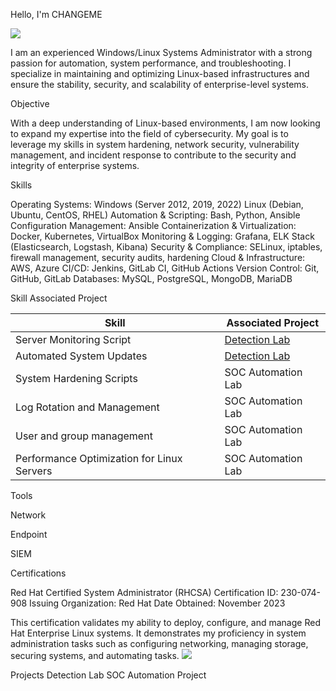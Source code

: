 Hello, I'm CHANGEME

<a href="https://www.linkedin.com/in/mlsalinas"><img src="https://img.shields.io/badge/-LinkedIn-0072b1?&style=for-the-badge&logo=linkedin&logoColor=white" /></a>


I am an experienced Windows/Linux Systems Administrator with a strong passion for automation, system performance, and troubleshooting. I specialize in maintaining and optimizing Linux-based infrastructures and ensure the stability, security, and scalability of enterprise-level systems.

Objective

With a deep understanding of Linux-based environments, I am now looking to expand my expertise into the field of cybersecurity. My goal is to leverage my skills in system hardening, network security, vulnerability management, and incident response to contribute to the security and integrity of enterprise systems.

Skills

Operating Systems: Windows (Server 2012, 2019, 2022) Linux (Debian, Ubuntu, CentOS, RHEL)
Automation & Scripting: Bash, Python, Ansible
Configuration Management: Ansible
Containerization & Virtualization: Docker, Kubernetes, VirtualBox
Monitoring & Logging: Grafana, ELK Stack (Elasticsearch, Logstash, Kibana)
Security & Compliance: SELinux, iptables, firewall management, security audits, hardening
Cloud & Infrastructure: AWS, Azure
CI/CD: Jenkins, GitLab CI, GitHub Actions
Version Control: Git, GitHub, GitLab
Databases: MySQL, PostgreSQL, MongoDB, MariaDB

Skill	Associated Project

| Skill                                         | Associated Project         |
|-----------------------------------------------|----------------------------|
| Server Monitoring Script                      | <a href="https://google.com">Detection Lab</a>|
| Automated System Updates                      | <a href="https://google.com">Detection Lab</a>|
| System Hardening Scripts                      | SOC Automation Lab|
| Log Rotation and Management                   | SOC Automation Lab|
| User and group management                     | SOC Automation Lab|
| Performance Optimization for Linux Servers    | SOC Automation Lab|


Tools


Network
  
Endpoint
 
SIEM
  
Certifications

Red Hat Certified System Administrator (RHCSA)
Certification ID: 230-074-908
Issuing Organization: Red Hat
Date Obtained: November 2023

This certification validates my ability to deploy, configure, and manage Red Hat Enterprise Linux systems. It demonstrates my proficiency in system administration tasks such as configuring networking, managing storage, securing systems, and automating tasks.
<img src="https://images.credly.com/size/340x340/images/572de0ba-2c59-4816-a59d-b0e1687e45ee/image.png" />

    
Projects
Detection Lab
SOC Automation Project
